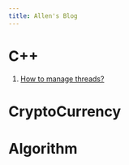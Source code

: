 ```yaml
---
title: Allen's Blog
---
```


# C++

1. [How to manage threads?](https://allensun1024.github.io/blogs/2024/04/23/managing-threads.html)

# CryptoCurrency

# Algorithm